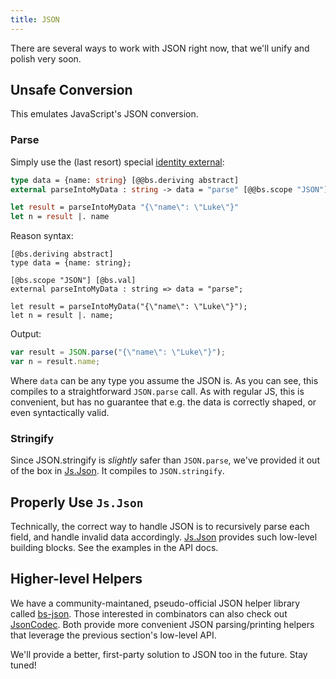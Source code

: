 ```yaml
---
title: JSON
---
```


There are several ways to work with JSON right now, that we'll unify and polish very soon.

## Unsafe Conversion

This emulates JavaScript's JSON conversion.

### Parse

Simply use the (last resort) special [identity external](intro-to-external.md#special-identity-external):

```ocaml
type data = {name: string} [@@bs.deriving abstract]
external parseIntoMyData : string -> data = "parse" [@@bs.scope "JSON"][@@bs.val]

let result = parseIntoMyData "{\"name\": \"Luke\"}"
let n = result |. name
```

Reason syntax:

```reason
[@bs.deriving abstract]
type data = {name: string};

[@bs.scope "JSON"] [@bs.val]
external parseIntoMyData : string => data = "parse";

let result = parseIntoMyData("{\"name\": \"Luke\"}");
let n = result |. name;
```

Output:

```js
var result = JSON.parse("{\"name\": \"Luke\"}");
var n = result.name;
```

Where `data` can be any type you assume the JSON is. As you can see, this compiles to a straightforward `JSON.parse` call. As with regular JS, this is convenient, but has no guarantee that e.g. the data is correctly shaped, or even syntactically valid.

### Stringify

Since JSON.stringify is _slightly_ safer than `JSON.parse`, we've provided it out of the box in [Js.Json](https://bucklescript.github.io/bucklescript/api/Js.Json.html#VALstringifyAny). It compiles to `JSON.stringify`.

## Properly Use `Js.Json`

Technically, the correct way to handle JSON is to recursively parse each field, and handle invalid data accordingly. [Js.Json](https://bucklescript.github.io/bucklescript/api/Js.Json.html) provides such low-level building blocks. See the examples in the API docs.

## Higher-level Helpers

We have a community-maintaned, pseudo-official JSON helper library called [bs-json](https://github.com/reasonml-community/bs-json). Those interested in combinators can also check out [JsonCodec](https://github.com/state-machine-systems/JsonCodec). Both provide more convenient JSON parsing/printing helpers that leverage the previous section's low-level API.

We'll provide a better, first-party solution to JSON too in the future. Stay tuned!

